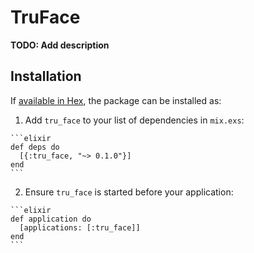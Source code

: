 # TruFace

**TODO: Add description**

## Installation

If [available in Hex](https://hex.pm/docs/publish), the package can be installed as:

  1. Add `tru_face` to your list of dependencies in `mix.exs`:

    ```elixir
    def deps do
      [{:tru_face, "~> 0.1.0"}]
    end
    ```

  2. Ensure `tru_face` is started before your application:

    ```elixir
    def application do
      [applications: [:tru_face]]
    end
    ```

